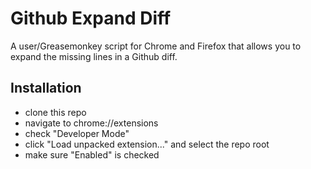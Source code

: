# Github Expand Diff

A user/Greasemonkey script for Chrome and Firefox that allows you to expand the missing lines in a Github diff.

## Installation

* clone this repo
* navigate to chrome://extensions
* check "Developer Mode"
* click "Load unpacked extension..." and select the repo root
* make sure "Enabled" is checked
